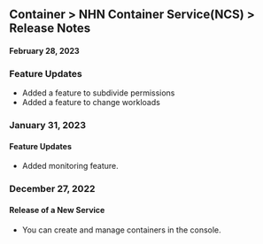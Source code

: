 ## Container > NHN Container Service(NCS) > Release Notes

#### February 28, 2023

### Feature Updates
* Added a feature to subdivide permissions
* Added a feature to change workloads

### January 31, 2023

#### Feature Updates
* Added monitoring feature.

### December 27, 2022

#### Release of a New Service
* You can create and manage containers in the console.
